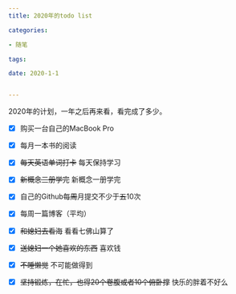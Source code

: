 ```yaml
---
title: 2020年的todo list

categories: 

- 随笔

tags: 

date: 2020-1-1


---
```


2020年的计划，一年之后再来看，看完成了多少。

- [x] 购买一台自己的MacBook Pro
- [x] 每月一本书的阅读
- [x] ~~每天英语单词打卡~~  每天保持学习
- [x] ~~新概念三册学完~~  新概念一册学完
- [x] 自己的Github每~~周~~月提交不少于~~五~~10次
- [x] 每周一篇博客（平均）
- [x] ~~和媳妇去看海~~    看看七佛山算了
- [x] ~~送媳妇一个她喜欢的东西~~   喜欢钱
- [x] ~~不睡懒觉~~   不可能做得到
- [x] ~~坚持锻炼，在忙，也得20个卷腹或者10个俯卧撑~~  快乐的胖着不好么

